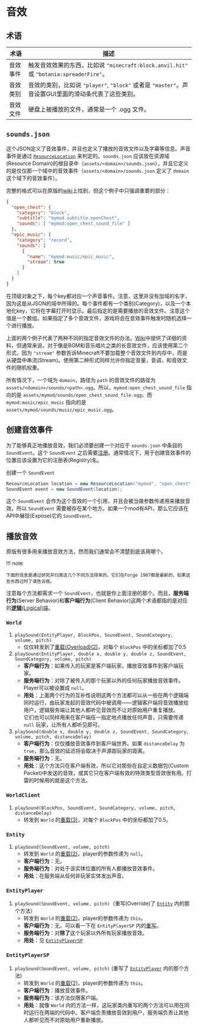 音效
===========

术语
----


| 术语 | 描述 |
|-----|-----|
| 音效事件 | 触发音效效果的东西，比如说 `"minecraft:block.anvil.hit"` 或 `"botania:spreaderFire"`。 |
| 音效类别 | 音效的类别，比如说 `"player"`, `"block"`  或者是 `"master"`。声音设置GUI里面的滑动条代表了这些类别。 |
| 音效文件 | 硬盘上被播放的文件，通常是一个 .ogg 文件。 |

`sounds.json`
-------------

这个JSON定义了音效事件，并且也定义了播放的音效文件以及字幕等信息。声音事件是通过 [`ResourceLocation`][ResourceLocation] 来判定的。`sounds.json` 应该放在资源域(Resource Domain)的根目录中（`assets/<domain>/sounds.json`），并且它定义的是仅仅那一个域中的音效事件（`assets/<domain>/sounds.json` 定义了 `domain` 这个域下的音效事件）。

完整的格式可以在原版的[wiki]上找到，但这个例子中只强调重要的部分：

```json
{
  "open_chest": {
    "category": "block",
    "subtitle": "mymod.subtitle.openChest",
    "sounds": [ "mymod:open_chest_sound_file" ]
  },
  "epic_music": {
    "category": "record",
    "sounds": [
      {
        "name": "mymod:music/epic_music",
        "stream": true
      }
    ]
  }
}
```

在顶级对象之下，每个key都对应一个声音事件。注意，这里并没有加域的名字，因为这是从JSON的域中所得的。每个事件都有一个类别(Category)，以及一个本地化key，它将在字幕打开时显示。最后指定的是需要播放的音效文件。注意这个值是一个数组。如果指定了多个音效文件，游戏将会在音效事件触发时随机选择一个进行播放。

上面的两个例子代表了两种不同的指定音效文件的办法。[Wiki]中提供了详细的资料，但通常来说，对于像是BGM和音乐唱片之类的长音效文件，应该使用第二个形式，因为 `"stream"` 参数告诉Minecraft不要加载整个音效文件到内存中，而是从硬盘中串流(Stream)。使用第二种形式同样允许你指定音量，音调，和音效文件的随机权重。

所有情况下，一个域为 `domain`，路径为 `path` 的音效文件的路径为 `assets/<domain>/sounds/<path>.ogg`。所以，`mymod:open_chest_sound_file` 指向的是 `assets/mymod/sounds/open_chest_sound_file.ogg`，而 `mymod:music/epic_music` 指向的是 `assets/mymod/sounds/music/epic_music.ogg`。

创建音效事件
-----------

为了能够真正地播放音效，我们必须要创建一个对应于 `sounds.json` 中条目的 `SoundEvent`。这个 `SoundEvent` 之后需要[注册]。通常情况下，用于创建音效事件的位置应该设置为它的注册表(Registry)名。

创建一个 `SoundEvent`

```Java
ResourceLocation location = new ResourceLocation("mymod", "open_chest");
SoundEvent event = new SoundEvent(location);
```

这个 `SoundEvent` 会作为这个音效的一个引用，并且会被当做参数传递用来播放音效。所以 `SoundEvent` 需要被存在某个地方。如果一个mod有API，那么它应该在API中展现(Expose)它的 `SoundEvent`。

播放音效
-------

原版有很多用来播放音效方法，然而我们通常会不清楚到底该用哪个。

!!! note

	下面的信息是通过研究并归类这几个不同方法得来的。它们在Forge 1907都是最新的，如果这些东西过时了请告诉我。

注意每个方法都需求一个 `SoundEvent`，也就是你上面注册的那个。而且，**服务端行为**(Server Behavior)和**客户端行为**(Client Behavior)这两个术语都指的是对应的[**逻辑**(Logical)端][sides]。

### `World`

1. <a name="world-playsound-pbecvp"></a> `playSound(EntityPlayer, BlockPos, SoundEvent, SoundCategory, volume, pitch)`
    - 仅仅转发到了[重载(Overload)(2)](#world-playsound-pxyzecvp)，对每个 `BlockPos` 中的坐标都加了0.5
2. <a name="world-playsound-pxyzecvp"></a> `playSound(EntityPlayer, double x, double y, double z, SoundEvent, SoundCategory, volume, pitch)`
    - **客户端行为**：如果传入的玩家是客户端玩家，播放音效事件到客户端玩家。
    - **服务端行为**：对除了被传入的那个玩家以外的任何玩家播放音效事件。 Player可以被设置成 `null`。
    - **用处**：上面两个行为的互补性说明这两个方法都可以从一些在两个逻辑端同时运行，由玩家发起的音效代码中被调用——逻辑客户端将音效播放给用户，逻辑服务端让其他人都听见音效而不让对原始用户重复播放。<br>
  它们也可以同样用来在客户端任一指定地点播放任何声音，只需要传递 `null` 玩家，让所有人都听见即可。
3. <a name="world-playsound-xyzecvpd"></a> `playSound(double x, double y, double z, SoundEvent, SoundCategory, volume, pitch, distanceDelay)`
     - **客户端行为**：仅仅播放音效事件到客户端世界。如果 `distanceDelay` 为 `true`，那么音效的延迟将会取决于声源距玩家的距离。
     - **服务端行为**：无。
     - **用处**：这个方法只在客户端有效，所以它对那些在自定义数据包(Custom Packet)中发送的音效，或其它只在客户端有效的特效类型音效很有用。打雷的时候用的就是这个方法。

### `WorldClient`

1. <a name="worldclient-playsound-becvpd"></a> `playSound(BlockPos, SoundEvent, SoundCategory, volume, pitch, distanceDelay)`
    - 转发到 `World` 的[重载(3)](#world-playsound-xyzecvpd)，对每个 `BlockPos` 中的坐标都加了0.5。

### `Entity`

1. <a name="entity-playsound-evp"></a> `playSound(SoundEvent, volume, pitch)`
    - 转发到 `World` 的[重载(2)](#world-playsound-pxyzecvp)，player的参数传递为 `null`。
    - **客户端行为**：无。
    - **服务端行为**：对处于该实体位置的所有人都播放音效事件。
    - **用处**：在服务端从任何非玩家实体发出声音。

### `EntityPlayer`

1. <a name="entityplayer-playsound-evp"></a> `playSound(SoundEvent, volume, pitch)`（重写(Override)了 [`Entity`](#entity-playsound-evp) 内的那个方法）
    - 转发到 `World` 的[重载(2)](#world-playsound-pxyzecvp)，player的参数传递为 `this`。
    - **客户端行为**：无。可以看一下在 `EntityPlayerSP` 内的[重写](#entityplayersp-playsound-evp)。
    - **服务端行为**：对**除了**这个玩家以外所有玩家播放音效。
    - **用处**：见 [`EntityPlayerSP`](#entityplayersp-playsound-evp)

### `EntityPlayerSP`

1. <a name="entityplayersp-playsound-evp"></a> `playSound(SoundEvent, volume, pitch)` (重写了 [`EntityPlayer`](#entityplayer-playsound-evp) 内的那个方法)
    - 转发到 `World` 的[重载(2)](#world-playsound-pxyzecvp)，player的参数传递为 `this`。
    - **客户端行为**：播放音效事件。
    - **服务端行为**：该方法仅限客户端。
    - **用处**：就像 `World` 内的方法一样，这玩家类内重写的两个方法可以用在同时运行在两端的代码中。客户端负责播放音效到用户，服务端负责让其他人都听见而不对原始用户重新播放。

[wiki]: http://minecraft.gamepedia.com/Sounds.json
[注册]: ../concepts/registries.md#_2
[ResourceLocation]: ../concepts/resources.md#resourcelocation
[sides]: ../concepts/sides.md
